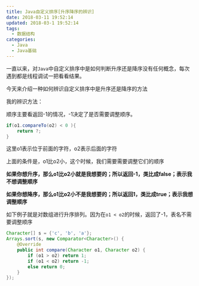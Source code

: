 ```yaml
---
title: Java自定义排序[升序降序的辨识]
date: 2018-03-11 19:52:14
updated: 2018-03-1 19:52:14
tags:
  - 数据结构
categories: 
  - Java
  - Java基础
---
```


一直以来，对`Java`中自定义排序中是如何判断升序还是降序没有任何概念，每次遇到都是线程调试一把看看结果。

今天来介绍一种如何辨识自定义排序中是升序还是降序的方法

<!-- more -->

我的辨识方法：

顺序主要看返回-1的情况，-1决定了是否需要调整顺序。

```Java
if(o1.compareTo(o2) < 0 ){
    return ?;
}
```

这里o1表示位于前面的字符，o2表示后面的字符

上面的条件是，o1比o2小，这个时候，我们需要需要调整它们的顺序

**如果你想升序，那么o1比o2小就是我想要的；所以返回-1，类比成false；表示我不想调整顺序**

**如果你想降序，那么o1比o2小不是我想要的；所以返回1，类比成true；表示我想调整顺序**

如下例子就是对数组进行升序排列。因为在`o1 < o2`的时候，返回了-1，表名不需要调整顺序

```Java
Character[] s = {'c', 'b', 'a'};
Arrays.sort(s, new Comparator<Character>() {
    @Override
    public int compare(Character o1, Character o2) {
        if (o1 > o2) return 1;
        if (o1 < o2) return -1;
        else return 0;
    }
});
```
